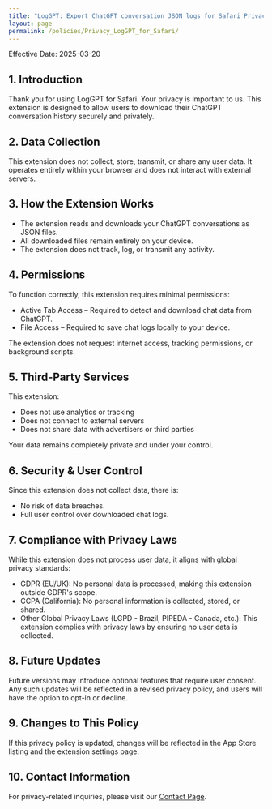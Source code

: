 ```yaml
---
title: "LogGPT: Export ChatGPT conversation JSON logs for Safari Privacy Policy"
layout: page
permalink: /policies/Privacy_LogGPT_for_Safari/
---
```


Effective Date: 2025-03-20  

## 1. Introduction  
Thank you for using LogGPT for Safari. Your privacy is important to us. This extension is designed to allow users to download their ChatGPT conversation history securely and privately.  

## 2. Data Collection  
This extension does not collect, store, transmit, or share any user data. It operates entirely within your browser and does not interact with external servers.  

## 3. How the Extension Works  
- The extension reads and downloads your ChatGPT conversations as JSON files.  
- All downloaded files remain entirely on your device.  
- The extension does not track, log, or transmit any activity.  

## 4. Permissions  
To function correctly, this extension requires minimal permissions:  
- Active Tab Access – Required to detect and download chat data from ChatGPT.  
- File Access – Required to save chat logs locally to your device.  

The extension does not request internet access, tracking permissions, or background scripts.  

## 5. Third-Party Services  
This extension:  
- Does not use analytics or tracking  
- Does not connect to external servers  
- Does not share data with advertisers or third parties  

Your data remains completely private and under your control.  

## 6. Security & User Control  
Since this extension does not collect data, there is:  
- No risk of data breaches.  
- Full user control over downloaded chat logs.  

## 7. Compliance with Privacy Laws  
While this extension does not process user data, it aligns with global privacy standards:  
- GDPR (EU/UK): No personal data is processed, making this extension outside GDPR's scope.  
- CCPA (California): No personal information is collected, stored, or shared.  
- Other Global Privacy Laws (LGPD - Brazil, PIPEDA - Canada, etc.): This extension complies with privacy laws by ensuring no user data is collected.  

## 8. Future Updates  
Future versions may introduce optional features that require user consent. Any such updates will be reflected in a revised privacy policy, and users will have the option to opt-in or decline.  

## 9. Changes to This Policy  
If this privacy policy is updated, changes will be reflected in the App Store listing and the extension settings page.  

## 10. Contact Information  
For privacy-related inquiries, please visit our [Contact Page](/contact/).  